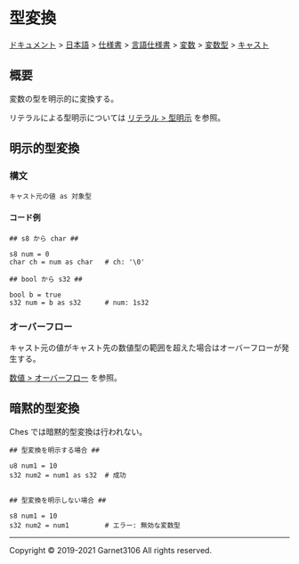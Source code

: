 # 型変換

[ドキュメント](../../../../../../index.md) > [日本語](../../../../../index.md) > [仕様書](../../../../index.md) > [言語仕様書](../../../index.md) > [変数](../../index.md) > [変数型](../index.md) > [キャスト](./index.md)

## 概要

変数の型を明示的に変換する。

リテラルによる型明示については [リテラル > 型明示](../literal/index.md) を参照。

## 明示的型変換

### 構文

```
キャスト元の値 as 対象型
```

#### コード例

```
## s8 から char ##

s8 num = 0
char ch = num as char   # ch: '\0'

## bool から s32 ##

bool b = true
s32 num = b as s32      # num: 1s32
```

### オーバーフロー

キャスト元の値がキャスト先の数値型の範囲を超えた場合はオーバーフローが発生する。

[数値 > オーバーフロー](../number/index.md) を参照。

## 暗黙的型変換

Ches では暗黙的型変換は行われない。

```
## 型変換を明示する場合 ##

u8 num1 = 10
s32 num2 = num1 as s32  # 成功


## 型変換を明示しない場合 ##

s8 num1 = 10
s32 num2 = num1         # エラー: 無効な変数型
```

---

Copyright © 2019-2021 Garnet3106 All rights reserved.
